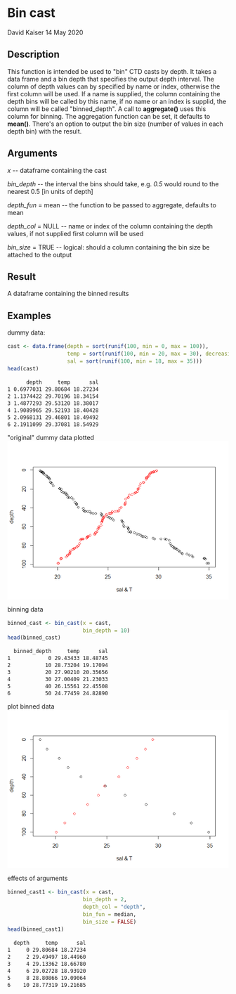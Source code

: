 Bin cast
================
David Kaiser
14 May 2020

Description
-----------

This function is intended be used to "bin" CTD casts by depth. It takes a data frame and a bin depth that specifies the output depth interval. The column of depth values can by specified by name or index, otherwise the first column will be used. If a name is supplied, the column containing the depth bins will be called by this name, if no name or an index is supplid, the column will be called "binned\_depth". A call to **aggregate()** uses this column for binning. The aggregation function can be set, it defaults to **mean()**. There's an option to output the bin size (number of values in each depth bin) with the result.

Arguments
---------

*x* -- dataframe containing the cast

*bin\_depth* -- the interval the bins should take, e.g. *0.5* would round to the nearest 0.5 \[in units of depth\]

*depth\_fun* = mean -- the function to be passed to aggregate, defaults to mean

*depth\_col* = NULL -- name or index of the column containing the depth values, if not supplied first column will be used

*bin\_size* = TRUE -- logical: should a column containing the bin size be attached to the output

Result
------

A dataframe containing the binned results

Examples
--------

dummy data:

``` r
cast <- data.frame(depth = sort(runif(100, min = 0, max = 100)),
                   temp = sort(runif(100, min = 20, max = 30), decreasing = TRUE),
                   sal = sort(runif(100, min = 18, max = 35)))
head(cast)
```

          depth     temp      sal
    1 0.6977031 29.80684 18.27234
    2 1.1374422 29.70196 18.34154
    3 1.4877293 29.53120 18.38017
    4 1.9089965 29.52193 18.40428
    5 2.0968131 29.46801 18.49492
    6 2.1911099 29.37081 18.54929

"original" dummy data plotted <img src="README_files/figure-markdown_github/plot original-1.png" style="display: block; margin: auto;" />

binning data

``` r
binned_cast <- bin_cast(x = cast, 
                        bin_depth = 10)
head(binned_cast)
```

      binned_depth     temp      sal
    1            0 29.43433 18.48745
    2           10 28.73204 19.17094
    3           20 27.90210 20.35656
    4           30 27.00409 21.23033
    5           40 26.15561 22.45508
    6           50 24.77459 24.82890

plot binned data <img src="README_files/figure-markdown_github/plot bin-1.png" style="display: block; margin: auto;" />

effects of arguments

``` r
binned_cast1 <- bin_cast(x = cast, 
                        bin_depth = 2, 
                        depth_col = "depth",
                        bin_fun = median, 
                        bin_size = FALSE)
head(binned_cast1)
```

      depth     temp      sal
    1     0 29.80684 18.27234
    2     2 29.49497 18.44960
    3     4 29.13362 18.66780
    4     6 29.02728 18.93920
    5     8 28.80866 19.09064
    6    10 28.77319 19.21685
